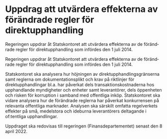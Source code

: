 # Uppdrag att utvärdera effekterna av förändrade regler för direktupphandling

Regeringen uppdrar åt Statskontoret att utvärdera effekterna av de föränd­rade regler för direktupphandling som infördes den 1 juli 2014.

Regeringen uppdrar åt Statskontoret att utvärdera effekterna av de föränd­rade regler för direktupphandling som infördes den 1 juli 2014.

Statskontoret ska analysera hur höjningen av direktupphandlingsgränserna samt reglerna om dokumentationsplikt och krav på riktlinjer för direktupphandlingar bl.a. har påverkat dels transaktionskostnaderna hos upphandlande myndigheter och enheter samt leverantörer, dels öppenheten och risken för korruption i samband med offentliga inköp. Statskontoret ska vidare analysera hur de förändrade reglerna har påverkat konkurrensen på relevanta offentliga marknader. Analysen ska särskilt omfatta regelverkets effekter på små, medelstora och ideburna leverantörers deltagande i of:tentliga upphandlingar.

Uppdraget ska redovisas till regeringen (Finansdepartementet) senast den 8 april 2022.
